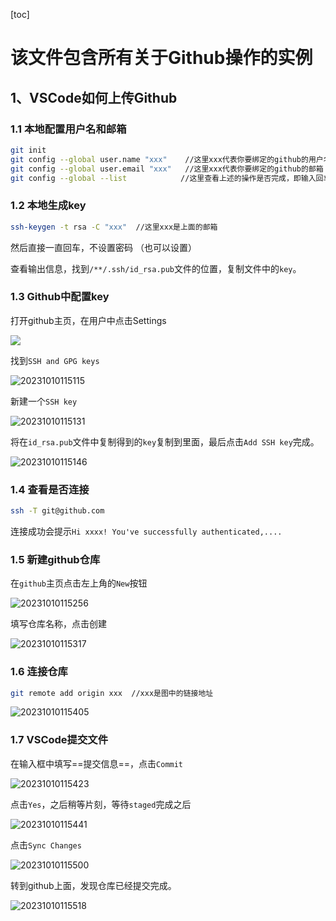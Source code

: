 [toc]

# 该文件包含所有关于Github操作的实例

## 1、VSCode如何上传Github

### 1.1 本地配置用户名和邮箱

```bash
git init
git config --global user.name "xxx"    //这里xxx代表你要绑定的github的用户名
git config --global user.email "xxx"   //这里xxx代表你要绑定的github的邮箱
git config --global --list            //这里查看上述的操作是否完成，即输入回车可以看到上面的用户名和邮箱
```

### 1.2 本地生成key

```bash
ssh-keygen -t rsa -C "xxx"	//这里xxx是上面的邮箱
```

然后直接一直回车，不设置密码 （也可以设置）

查看输出信息，找到`/**/.ssh/id_rsa.pub`文件的位置，复制文件中的`key`。

### 1.3 Github中配置key

打开github主页，在用户中点击Settings

![](https://raw.githubusercontent.com/Bulua/BlogImageBed/master/%3Cimg%20src%3D%22.imgsimage-20231009161828277.png%22%20alt%3D%22image-20231009161828277%22%20style%3D%22zoom%2080%25%3B%22%20%3E.png)

找到`SSH and GPG keys`

![20231010115115](https://raw.githubusercontent.com/Bulua/BlogImageBed/master/20231010115115.png)

新建一个`SSH key`

![20231010115131](https://raw.githubusercontent.com/Bulua/BlogImageBed/master/20231010115131.png)

将在`id_rsa.pub`文件中复制得到的`key`复制到里面，最后点击`Add SSH key`完成。

![20231010115146](https://raw.githubusercontent.com/Bulua/BlogImageBed/master/20231010115146.png)

### 1.4 查看是否连接

```bash
ssh -T git@github.com
```

连接成功会提示`Hi xxxx! You've successfully authenticated,....`

### 1.5 新建github仓库

在`github`主页点击左上角的`New`按钮

![20231010115256](https://raw.githubusercontent.com/Bulua/BlogImageBed/master/20231010115256.png)

填写仓库名称，点击创建

![20231010115317](https://raw.githubusercontent.com/Bulua/BlogImageBed/master/20231010115317.png)

### 1.6 连接仓库

```bash
git remote add origin xxx  //xxx是图中的链接地址
```

![20231010115405](https://raw.githubusercontent.com/Bulua/BlogImageBed/master/20231010115405.png)

### 1.7 VSCode提交文件

在输入框中填写==提交信息==，点击`Commit`

![20231010115423](https://raw.githubusercontent.com/Bulua/BlogImageBed/master/20231010115423.png)

点击`Yes`，之后稍等片刻，等待`staged`完成之后

![20231010115441](https://raw.githubusercontent.com/Bulua/BlogImageBed/master/20231010115441.png)

点击`Sync Changes`

![20231010115500](https://raw.githubusercontent.com/Bulua/BlogImageBed/master/20231010115500.png)

转到github上面，发现仓库已经提交完成。

![20231010115518](https://raw.githubusercontent.com/Bulua/BlogImageBed/master/20231010115518.png)
